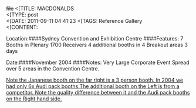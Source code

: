 ~~file~~
<[TITLE: 	MACDONALDS	
<[TYPE: 	post	
<[DATE: 	2011-09-11 04:41:23	
<[TAGS: 	Reference Gallery	
<[CONTENT: 	

Location:####Sydney Convention and Exhibition Centre
####Features:
7 Booths in Plenary
1700 Receivers
4 additional booths in 4 Breakout areas
3 days

Date:####November 2004
####Notes:
Very Large Corporate Event
Spread over 5 areas in the Convention Centre.


<a href="http://congressrental.com.au/wp-content/uploads/2011/09/3_person_booth.jpg">
Note the Japanese booth on the far right is a 3 person booth. In 2004 we had only 6x Audi pack booths.The additional booth on the Left is from a competitor. Note the quality difference between it and the Audi pack booths on the Right hand side.


<a href="http://congressrental.com.au/wp-content/uploads/2011/09/auditorium.jpg">





